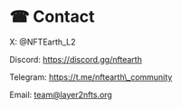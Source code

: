 # ☎ Contact

X: @NFTEarth\_L2

Discord: https://discord.gg/nftearth

Telegram: https://t.me/nftearth\_community

Email: team@layer2nfts.org
